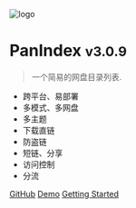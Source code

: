 ![logo](_media/index.png)

# PanIndex <small>v3.0.9</small>

> 一个简易的网盘目录列表.
>
- 跨平台、易部署
- 多模式、多网盘
- 多主题
- 下载直链
- 防盗链
- 短链、分享
- 访问控制
- 分流


[GitHub](https://github.com/libsgh/PanIndex)
[Demo](https://t1.noki.icu)
[Getting Started](introduction)